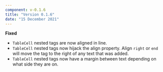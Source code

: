```yaml
---
component: v-0.1.6
title: "Version 0.1.6"
date: "15 December 2021"
---
```


**Fixed**

- `TableCell` nested tags are now aligned in line.
- `TableCell` nested tags now hijack the align property. Align `right` or `end` will move the tag to the right of any text that was added.
- `TableCell` nested tags now have a margin between text depending on what side they are on.
